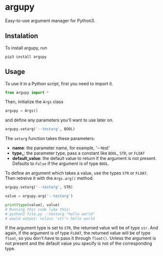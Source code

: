 # argupy
Easy-to-use argument manager for Python3.

## Instalation
To install argupy, run
```
pip3 install argupy
```

## Usage
To use it in a Python script, first you need to import it.
``` python
from argupy import *
```

Then, initialize the `Args` class
``` python
argupy = Args()
```
and define any parameters you'll want to use later on.
``` python
argupy.setarg('--testarg', BOOL)
```

The `setarg` function takes these parameters:
* **name**: the parameter name, for example, '--test'
* **type_**: the parameter type, pass a constant like `BOOL`, `STR`, or `FLOAT`
* **default_value**: the default value to return if the argument is not present. Defaults to `False` if the argument is of type `BOOL`.

To define an argument which takes a value, use the types `STR` or `FLOAT`. Then retreive it with the `Args.arg()` method.
``` python
argupy.setarg('--testarg', STR)

value = argupy.arg('--testarg')

print(type(value), value)
# Running this code like this: 
# python3 file.py --testarg "hello world"
# would output: <class 'str'> hello world
```

If the argument type is set to `STR`, the returned value will be of type `str`. And again, if the argument is of type `FLOAT`, the returned value will be of type `float`, so you don't have to pass it through `float()`. Unless the argument is not present and the default value you specify is not of the corresponding type.